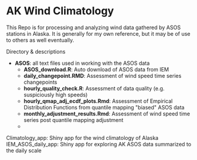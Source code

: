 # AK Wind Climatology
This Repo is for processing and analyzing wind data gathered
by ASOS stations in Alaska. It is generally for my own reference, 
but it may be of use to others as well eventually.

Directory & descriptions

* **ASOS**: all text files used in working with the ASOS data  
	* **ASOS_download.R**: Auto download of ASOS data from IEM 
	* **daily_changepoint.RMD**: Assessment of wind speed time series changepoints
	* **hourly_quality_check.R**: Assessment of data quality (e.g. suspiciously high speeds)
	* **hourly_qmap_adj_ecdf_plots.Rmd**: Assessment of Empirical Distribution Functions from quantile mapping "biased" ASOS data
	* **monthly_adjustment_results.Rmd**: Assessment of wind speed time series post quantile mapping adjustment
	* 

Climatology_app: Shiny app for the wind climatology of Alaska
IEM_ASOS_daily_app: Shiny app for exploring AK ASOS data summarized to the daily scale


